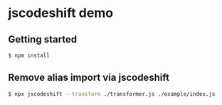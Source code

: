 # jscodeshift demo

## Getting started

```bash
$ npm install
```

## Remove alias import via jscodeshift

```bash
$ npx jscodeshift --transform ./transformer.js ./example/index.js
```
